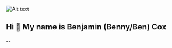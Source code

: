 ![Alt text]("https://upload.wikimedia.org/wikipedia/commons/thumb/1/1b/R_logo.svg/2560px-R_logo.svg.png")



## Hi 👋 My name is Benjamin (Benny/Ben) Cox

--


<!--
**bennytcox/bennytcox** is a ✨ _special_ ✨ repository because its `README.md` (this file) appears on your GitHub profile.

Here are some ideas to get you started:

- 🔭 I’m currently working on ...
- 🌱 I’m currently learning ...
- 👯 I’m looking to collaborate on ...
- 🤔 I’m looking for help with ...
- 💬 Ask me about ...
- 📫 How to reach me: ...
- 😄 Pronouns: ...
- ⚡ Fun fact: ...
-->
